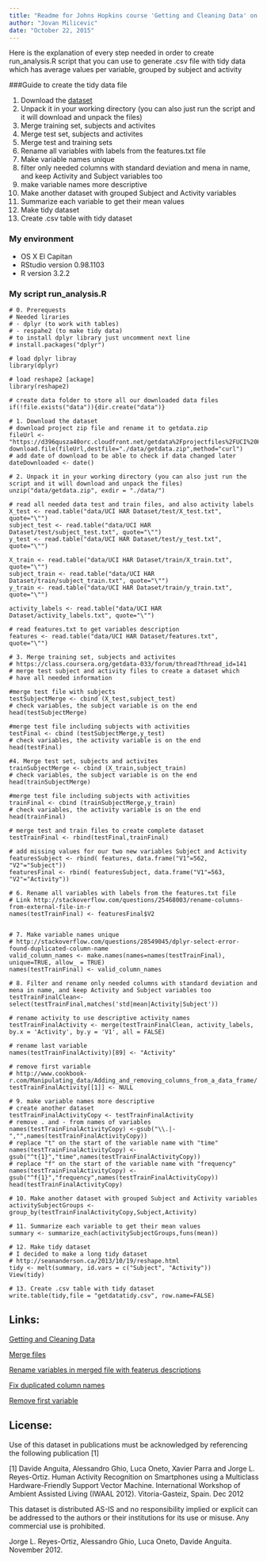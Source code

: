 ```yaml
---
title: "Readme for Johns Hopkins course 'Getting and Cleaning Data' on Coursera"
author: "Jovan Milicevic"
date: "October 22, 2015"
---
```


Here is the explanation of every step needed in order to create run_analysis.R script that you can use to generate .csv file with tidy data which has average values per variable, grouped by subject and activity

###Guide to create the tidy data file
1. Download the [dataset](https://d396qusza40orc.cloudfront.net/getdata%2Fprojectfiles%2FUCI%20HAR%20Dataset.zip)
2. Unpack it in your working directory (you can also just run the script and it will download and unpack the files)
3. Merge training set, subjects and activites
4. Merge test set, subjects and activites
5. Merge test and training sets
6. Rename all variables with labels from the features.txt file
7. Make variable names unique
8. filter only needed columns with standard deviation and mena in name, and keep Activity and Subject variables too
9. make variable names more descriptive
10. Make another dataset with grouped Subject and Activity variables
11. Summarize each variable to get their mean values
12. Make tidy dataset
13. Create .csv table with tidy dataset

### My environment
- OS X El Capitan
- RStudio version 0.98.1103
- R version 3.2.2

### My script run_analysis.R
```{r}
# 0. Prerequests
# Needed liraries 
# - dplyr (to work with tables) 
# - respahe2 (to make tidy data)
# to install dplyr library just uncomment next line
# install.packages("dplyr")

# load dplyr libray
library(dplyr)

# load reshape2 [ackage]
library(reshape2)

# create data folder to store all our downloaded data files
if(!file.exists("data")){dir.create("data")}

# 1. Download the dataset
# download project zip file and rename it to getdata.zip
fileUrl <- "https://d396qusza40orc.cloudfront.net/getdata%2Fprojectfiles%2FUCI%20HAR%20Dataset.zip"
download.file(fileUrl,destfile="./data/getdata.zip",method="curl")
# add date of download to be able to check if data changed later 
dateDownloaded <- date()

# 2. Unpack it in your working directory (you can also just run the script and it will download and unpack the files)
unzip("data/getdata.zip", exdir = "./data/")

# read all needed data test and train files, and also activity labels
X_test <- read.table("data/UCI HAR Dataset/test/X_test.txt", quote="\"")
subject_test <- read.table("data/UCI HAR Dataset/test/subject_test.txt", quote="\"")
y_test <- read.table("data/UCI HAR Dataset/test/y_test.txt", quote="\"")

X_train <- read.table("data/UCI HAR Dataset/train/X_train.txt", quote="\"")
subject_train <- read.table("data/UCI HAR Dataset/train/subject_train.txt", quote="\"")
y_train <- read.table("data/UCI HAR Dataset/train/y_train.txt", quote="\"")

activity_labels <- read.table("data/UCI HAR Dataset/activity_labels.txt", quote="\"")

# read features.txt to get variables description
features <- read.table("data/UCI HAR Dataset/features.txt", quote="\"")

# 3. Merge training set, subjects and activites
# https://class.coursera.org/getdata-033/forum/thread?thread_id=141
# merge test subject and activity files to create a dataset which 
# have all needed information

#merge test file with subjects
testSubjectMerge <- cbind (X_test,subject_test)
# check variables, the subject variable is on the end
head(testSubjectMerge)

#merge test file including subjects with activities
testFinal <- cbind (testSubjectMerge,y_test)
# check variables, the activity variable is on the end
head(testFinal)

#4. Merge test set, subjects and activites
trainSubjectMerge <- cbind (X_train,subject_train)
# check variables, the subject variable is on the end
head(trainSubjectMerge)

#merge test file including subjects with activities
trainFinal <- cbind (trainSubjectMerge,y_train)
# check variables, the activity variable is on the end
head(trainFinal)

# merge test and train files to create complete dataset
testTrainFinal <- rbind(testFinal,trainFinal)

# add missing values for our two new variables Subject and Activity
featuresSubject <- rbind( features, data.frame("V1"=562, "V2"="Subject"))
featuresFinal <- rbind( featuresSubject, data.frame("V1"=563, "V2"="Activity"))

# 6. Rename all variables with labels from the features.txt file
# Link http://stackoverflow.com/questions/25468003/rename-columns-from-external-file-in-r
names(testTrainFinal) <- featuresFinal$V2


# 7. Make variable names unique
# http://stackoverflow.com/questions/28549045/dplyr-select-error-found-duplicated-column-name
valid_column_names <- make.names(names=names(testTrainFinal), unique=TRUE, allow_ = TRUE)
names(testTrainFinal) <- valid_column_names

# 8. Filter and rename only needed columns with standard deviation and mena in name, and keep Activity and Subject variables too
testTrainFinalClean<-select(testTrainFinal,matches('std|mean|Activity|Subject'))

# rename activity to use descriptive activity names
testTrainFinalActivity <- merge(testTrainFinalClean, activity_labels, by.x = 'Activity', by.y = 'V1', all = FALSE)

# rename last variable
names(testTrainFinalActivity)[89] <- "Activity"

# remove first variable
# http://www.cookbook-r.com/Manipulating_data/Adding_and_removing_columns_from_a_data_frame/
testTrainFinalActivity[[1]] <- NULL

# 9. make variable names more descriptive
# create another dataset
testTrainFinalActivityCopy <- testTrainFinalActivity
# remove . and - from names of variables
names(testTrainFinalActivityCopy) <-gsub("\\.|-","",names(testTrainFinalActivityCopy))
# replace "t" on the start of the variable name with "time"
names(testTrainFinalActivityCopy) <-gsub("^t{1}","time",names(testTrainFinalActivityCopy))
# replace "f" on the start of the variable name with "frequency"
names(testTrainFinalActivityCopy) <-gsub("^f{1}","frequency",names(testTrainFinalActivityCopy))
head(testTrainFinalActivityCopy)

# 10. Make another dataset with grouped Subject and Activity variables
activitySubjectGroups <- group_by(testTrainFinalActivityCopy,Subject,Activity)

# 11. Summarize each variable to get their mean values
summary <- summarize_each(activitySubjectGroups,funs(mean))

# 12. Make tidy dataset
# I decided to make a long tidy dataset
# http://seananderson.ca/2013/10/19/reshape.html
tidy <- melt(summary, id.vars = c("Subject", "Activity"))
View(tidy)

# 13. Create .csv table with tidy dataset 
write.table(tidy,file = "getdatatidy.csv", row.name=FALSE)
```
## Links:
[Getting and Cleaning Data](https://www.coursera.org/course/getdata)

[Merge files](https://class.coursera.org/getdata-033/forum/thread?thread_id=141)

[Rename variables in merged file with featerus descriptions](http://stackoverflow.com/questions/25468003/rename-columns-from-external-file-in-r)

[Fix duplicated column names](http://stackoverflow.com/questions/28549045/dplyr-select-error-found-duplicated-column-name)

[Remove first variable](http://www.cookbook-r.com/Manipulating_data/Adding_and_removing_columns_from_a_data_frame/)

## License:
Use of this dataset in publications must be acknowledged by referencing the following publication [1] 

[1] Davide Anguita, Alessandro Ghio, Luca Oneto, Xavier Parra and Jorge L. Reyes-Ortiz. Human Activity Recognition on Smartphones using a Multiclass Hardware-Friendly Support Vector Machine. International Workshop of Ambient Assisted Living (IWAAL 2012). Vitoria-Gasteiz, Spain. Dec 2012

This dataset is distributed AS-IS and no responsibility implied or explicit can be addressed to the authors or their institutions for its use or misuse. Any commercial use is prohibited.

Jorge L. Reyes-Ortiz, Alessandro Ghio, Luca Oneto, Davide Anguita. November 2012.
